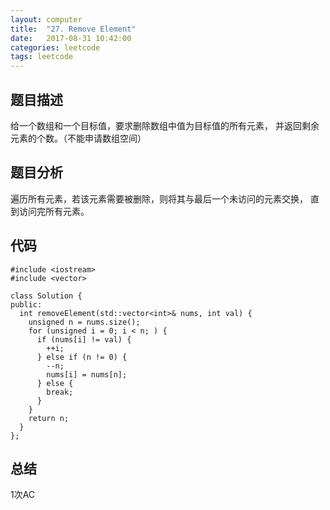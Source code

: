 ```yaml
---
layout:	computer
title:	"27. Remove Element"
date:	2017-08-31 10:42:00
categories: leetcode
tags: leetcode
---
```


## 题目描述
给一个数组和一个目标值，要求删除数组中值为目标值的所有元素，
并返回剩余元素的个数。（不能申请数组空间）

## 题目分析
遍历所有元素，若该元素需要被删除，则将其与最后一个未访问的元素交换，
直到访问完所有元素。

## 代码
```
#include <iostream>
#include <vector>

class Solution {
public:
  int removeElement(std::vector<int>& nums, int val) {
    unsigned n = nums.size();
    for (unsigned i = 0; i < n; ) {
      if (nums[i] != val) {
        ++i;
      } else if (n != 0) {
        --n;
        nums[i] = nums[n];
      } else {
        break;
      }
    }
    return n;
  }
};
```

## 总结
1次AC
